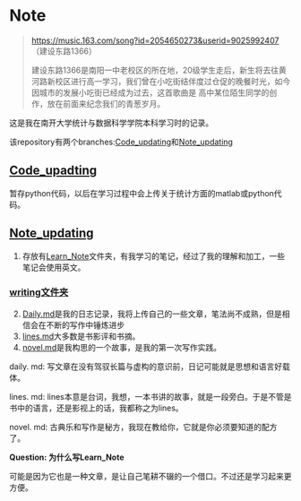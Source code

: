 # Note

> https://music.163.com/song?id=2054650273&userid=9025992407 （建设东路1366）
>
> 建设东路1366是南阳一中老校区的所在地，20级学生走后，新生将去往黄河路新校区进行高一学习，我们曾在小吃街结伴度过仓促的晚餐时光，如今因城市的发展小吃街已经成为过去，这首歌曲是
> 高中某位陌生同学的创作，放在前面来纪念我们的青葱岁月。

这是我在南开大学统计与数据科学学院本科学习时的记录。

该repository有两个branches:[Code_updating](https://github.com/ChenzhuoJi/Note/tree/Code_updating)和[Note_updating](https://github.com/ChenzhuoJi/Note/tree/Note_updating)

## [Code_upadting](https://github.com/ChenzhuoJi/Note/tree/Code_updating)

暂存python代码，以后在学习过程中会上传关于统计方面的matlab或python代码。

## [Note_updating](https://github.com/ChenzhuoJi/Note/tree/Note_updating)

1. 存放有[Learn_Note](https://github.com/ChenzhuoJi/Note/tree/Note_updating/Learn_Note)文件夹，有我学习的笔记，经过了我的理解和加工，一些笔记会使用英文。

### [writing文件夹](https://github.com/ChenzhuoJi/Note/tree/Note_updating/writing)

2. [Daily.md](https://github.com/ChenzhuoJi/Note/blob/Note_updating/writing/Daily.md)是我的日志记录，我将上传自己的一些文章，笔法尚不成熟，但是相信会在不断的写作中锤炼进步
3. [lines.md](https://github.com/ChenzhuoJi/Note/blob/Note_updating/writing/lines.md)大多数是书影评和书摘。
4. [novel.md](https://github.com/ChenzhuoJi/Note/blob/Note_updating/writing/novel.md)是我构思的一个故事，是我的第一次写作实践。

daily. md: 写文章在没有驾驭长篇与虚构的意识前，日记可能就是思想和语言好载体。

lines. md: lines本意是台词，我想，一本书讲的故事，就是一段旁白。于是不管是书中的语言，还是影视上的话，我都称之为lines。

novel. md: 古典乐和写作是秘方，我现在教给你，它就是你必须要知道的配方了。

**Question: 为什么写Learn_Note**

可能是因为它也是一种文章，是让自己笔耕不辍的一个借口。不过还是学习起来更方便。